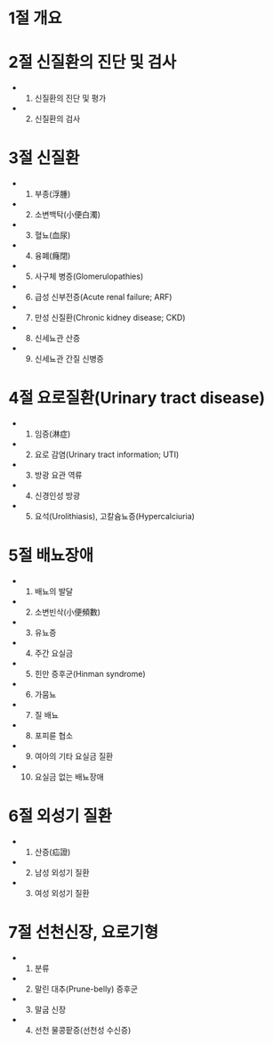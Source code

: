 # 1절 개요
# 2절 신질환의 진단 및 검사
- 1. 신질환의 진단 및 평가
- 2. 신질환의 검사
# 3절 신질환
- 1. 부종(浮腫)
- 2. 소변백탁(小便白濁)
- 3. 혈뇨(血尿)
- 4. 융폐(癃閉)
- 5. 사구체 병증(Glomerulopathies)
- 6. 급성 신부전증(Acute renal failure; ARF)
- 7. 만성 신질환(Chronic kidney disease; CKD)
- 8. 신세뇨관 산증
- 9. 신세뇨관 간질 신병증
# 4절 요로질환(Urinary tract disease)
- 1. 임증(淋症)
- 2. 요로 감염(Urinary tract information; UTI)
- 3. 방광 요관 역류
- 4. 신경인성 방광
- 5. 요석(Urolithiasis), 고칼슘뇨증(Hypercalciuria)
# 5절 배뇨장애
- 1. 배뇨의 발달
- 2. 소변빈삭(小便頻數)
- 3. 유뇨증
- 4. 주간 요실금
- 5. 힌만 증후군(Hinman syndrome)
- 6. 가뭄뇨
- 7. 질 배뇨
- 8. 포피륜 협소
- 9. 여아의 기타 요실금 질환
- 10. 요실금 없는 배뇨장애
# 6절 외성기 질환
- 1. 산증(疝證)
- 2. 남성 외성기 질환
- 3. 여성 외성기 질환
# 7절 선천신장, 요로기형
- 1. 분류
- 2. 말린 대추(Prune-belly) 증후군
- 3. 말굽 신장
- 4. 선천 물콩팥증(선천성 수신증)